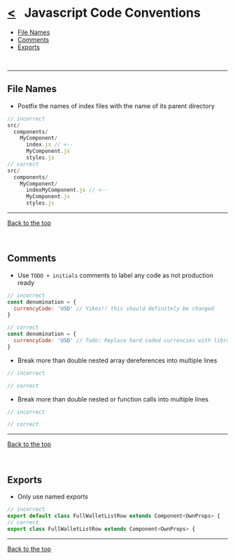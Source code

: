 # [<](README.md) &nbsp; Javascript Code Conventions

* [File Names](#file-names)
* [Comments](#comments)
* [Exports](#exports)

&nbsp;

----

## File Names

* Postfix the names of index files with the name of its parent directory

```javascript
// incorrect
src/
  components/
    MyComponent/
      index.js // <--
      MyComponent.js
      styles.js
// correct
src/
  components/
    MyComponent/
      indexMyComponent.js // <--
      MyComponent.js
      styles.js
```

----

[Back to the top](#--javascript-code-conventions)

&nbsp;

## Comments

* Use `TODO + initials` comments to label any code as not production ready

```javascript
// incorrect
const denomination = {
  currencyCode: 'USD' // Yikes!! this should definitely be changed
}

// correct
const denomination = {
  currencyCode: 'USD' // Todo: Replace hard coded currencies with library -paulvp
}
```

* Break more than double nested array dereferences into multiple lines

```javascript
// incorrect

// correct

```

* Break more than double nested or function calls into multiple lines

```javascript
// incorrect

// correct

```

----

[Back to the top](#--javascript-code-conventions)

&nbsp;

## Exports

* Only use named exports

 ```javascript
// incorrect
export default class FullWalletListRow extends Component<OwnProps> {
 // correct
export class FullWalletListRow extends Component<OwnProps> {
```

----

[Back to the top](#--javascript-code-conventions)
